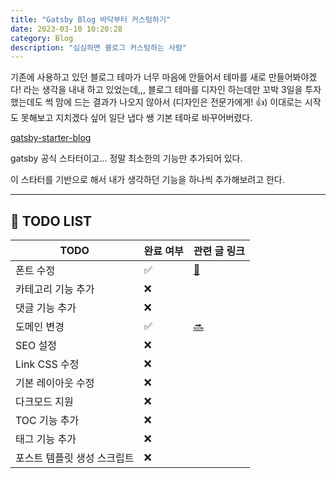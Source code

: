```yaml
---
title: "Gatsby Blog 바닥부터 커스텀하기"
date: 2023-03-10 10:20:28
category: Blog
description: "심심하면 블로그 커스텀하는 사람"
---
```


기존에 사용하고 있던 블로그 테마가 너무 마음에 안들어서 테마를 새로 만들어봐야겠다! 라는 생각을 내내 하고 있었는데,,, 블로그 테마를 디자인 하는데만 꼬박 3일을 투자했는데도 썩 맘에 드는 결과가 나오지 않아서 (디자인은 전문가에게! 👍) 이대로는 시작도 못해보고 지치겠다 싶어 일단 냅다 쌩 기본 테마로 바꾸어버렸다.

[gatsby-starter-blog](https://www.gatsbyjs.com/starters/gatsbyjs/gatsby-starter-blog)

gatsby 공식 스타터이고... 정말 최소한의 기능만 추가되어 있다. 

이 스타터를 기반으로 해서 내가 생각하던 기능을 하나씩 추가해보려고 한다.

---

## 📝 TODO LIST

| TODO | 완료 여부 | 관련 글 링크 |
| -- | -- | -- |
| 폰트 수정 | ✅ | [🔗](https://blog.yoouyeon.dev/Blog/blog-font-customizing/) |
| 카테고리 기능 추가 | ❌ |  |
| 댓글 기능 추가 | ❌ |  |
| 도메인 변경 | ✅ | [🔜]() |
| SEO 설정 | ❌ |  |
| Link CSS 수정 | ❌ |  |
| 기본 레이아웃 수정 | ❌ |  |
| 다크모드 지원 | ❌ |  |
| TOC 기능 추가 | ❌ |  |
| 태그 기능 추가 | ❌ |  |
| 포스트 템플릿 생성 스크립트 | ❌ |  |
